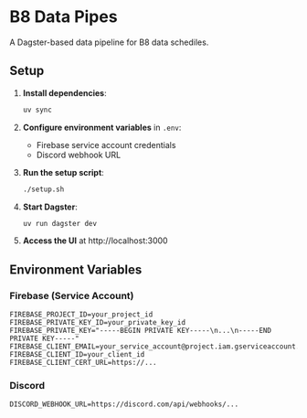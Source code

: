 # B8 Data Pipes

A Dagster-based data pipeline for B8 data schediles.

## Setup

1. **Install dependencies**:
   ```bash
   uv sync
   ```

2. **Configure environment variables** in `.env`:
   - Firebase service account credentials
   - Discord webhook URL

3. **Run the setup script**:
   ```bash
   ./setup.sh
   ```

4. **Start Dagster**:
   ```bash
   uv run dagster dev
   ```

5. **Access the UI** at http://localhost:3000

## Environment Variables

### Firebase (Service Account)
```
FIREBASE_PROJECT_ID=your_project_id
FIREBASE_PRIVATE_KEY_ID=your_private_key_id
FIREBASE_PRIVATE_KEY="-----BEGIN PRIVATE KEY-----\n...\n-----END PRIVATE KEY-----"
FIREBASE_CLIENT_EMAIL=your_service_account@project.iam.gserviceaccount.com
FIREBASE_CLIENT_ID=your_client_id
FIREBASE_CLIENT_CERT_URL=https://...
```

### Discord
```
DISCORD_WEBHOOK_URL=https://discord.com/api/webhooks/...
```
